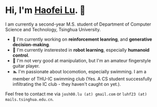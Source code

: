 <h1>Hi, I'm <a href="https://josh00-lu.github.io/">Haofei Lu</a>. 👋 </h1>
I am currently a second-year M.S. student of Department of Computer Science and Technology, Tsinghua University.

- 🔭 I'm currently working on **reinforcement leanring**, and **generative decision-making**.
- 🌱 I'm currently insterested in **robot learning**, especially **humanoid control**.
- 🎸 I'm not very good at manipulation, but I'm an amateur fingerstyle guitar player.
- 🏊 I'm passionate about locomotion, especially swimming. I am a member of THU-IC swimming club (Yes. A CS student successfully infiltrating the IC club - they haven't caught on yet.).

Feel free to contact me via `josh00.lu (at) gmail.com` or `luhf23 (at) mails.tsinghua.edu.cn`. 
